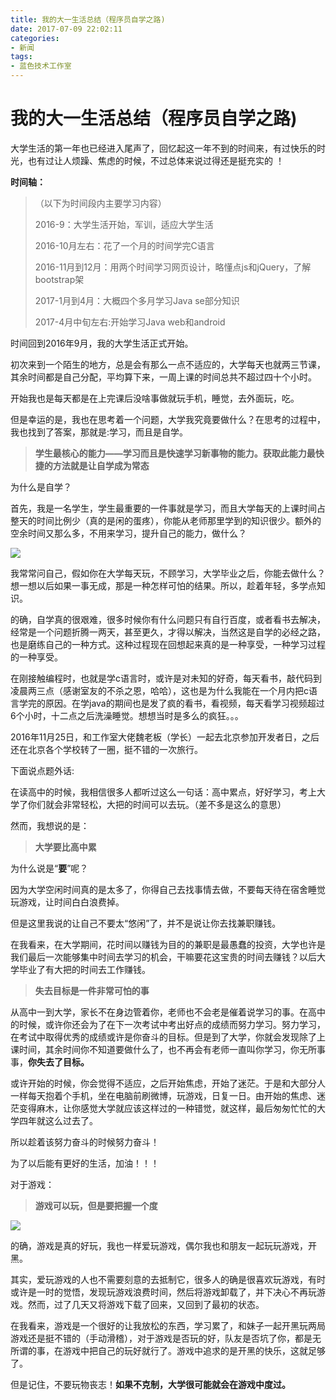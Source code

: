 ```yaml
---
title: 我的大一生活总结（程序员自学之路)
date: 2017-07-09 22:02:11
categories:
- 新闻
tags: 
- 蓝色技术工作室
---
```


# 我的大一生活总结（程序员自学之路)
大学生活的第一年也已经进入尾声了，回忆起这一年不到的时间来，有过快乐的时光，也有过让人烦躁、焦虑的时候，不过总体来说过得还是挺充实的
！[](http://og9nrsw1n.bkt.clouddn.com/sifu%E5%A4%A7%E4%B8%80%E7%94%9F%E6%B4%BB%E6%80%BB%E7%BB%931.jpeg)
<!-- more -->

**时间轴：**
>（以下为时间段内主要学习内容）
>
>2016-9：大学生活开始，军训，适应大学生活
>
>2016-10月左右：花了一个月的时间学完C语言
>
>2016-11月到12月：用两个时间学习网页设计，略懂点js和jQuery，了解bootstrap架
>
>2017-1月到4月：大概四个多月学习Java se部分知识
>
>2017-4月中旬左右:开始学习Java web和android

时间回到2016年9月，我的大学生活正式开始。

初次来到一个陌生的地方，总是会有那么一点不适应的，大学每天也就两三节课，其余时间都是自己分配，平均算下来，一周上课的时间总共不超过四十个小时。

开始我也是每天都是在上完课后没啥事做就玩手机，睡觉，去外面玩，吃。

但是幸运的是，我也在思考着一个问题，大学我究竟要做什么？在思考的过程中，我也找到了答案，那就是:学习，而且是自学。

>**学生最核心的能力——学习而且是快速学习新事物的能力。获取此能力最快捷的方法就是让自学成为常态**

为什么是自学？

首先，我是一名学生，学生最重要的一件事就是学习，而且大学每天的上课时间占整天的时间比例少（真的是闲的蛋疼），你能从老师那里学到的知识很少。额外的空余时间又那么多，不用来学习，提升自己的能力，做什么？

![](http://og9nrsw1n.bkt.clouddn.com/sifu%E5%A4%A7%E4%B8%80%E7%94%9F%E6%B4%BB%E6%80%BB%E7%BB%932.jpeg)

我常常问自己，假如你在大学每天玩，不顾学习，大学毕业之后，你能去做什么？想一想以后如果一事无成，那是一种怎样可怕的结果。所以，趁着年轻，多学点知识。

的确，自学真的很艰难，很多时候你有什么问题只有自行百度，或者看书去解决，经常是一个问题折腾一两天，甚至更久，才得以解决，当然这是自学的必经之路，也是磨练自己的一种方式。这种过程现在回想起来真的是一种享受，一种学习过程的一种享受。

在刚接触编程时，也就是学c语言时，或许是对未知的好奇，每天看书，敲代码到凌晨两三点（感谢室友的不杀之恩，哈哈），这也是为什么我能在一个月内把c语言学完的原因。在学java的期间也是发了疯的看书，看视频，每天看学习视频超过6个小时，十二点之后洗澡睡觉。想想当时是多么的疯狂。。。

2016年11月25日，和工作室大佬魏老板（学长）一起去北京参加开发者日，之后还在北京各个学校转了一圈，挺不错的一次旅行。

下面说点题外话:

在读高中的时候，我相信很多人都听过这么一句话：高中累点，好好学习，考上大学了你们就会非常轻松，大把的时间可以去玩。（差不多是这么的意思）

然而，我想说的是：

>**大学要比高中累**

为什么说是“**要**”呢？

因为大学空闲时间真的是太多了，你得自己去找事情去做，不要每天待在宿舍睡觉玩游戏，让时间白白浪费掉。

但是这里我说的让自己不要太“悠闲”了，并不是说让你去找兼职赚钱。

在我看来，在大学期间，花时间以赚钱为目的的兼职是最愚蠢的投资，大学也许是我们最后一次能够集中时间去学习的机会，干嘛要花这宝贵的时间去赚钱？以后大学毕业了有大把的时间去工作赚钱。

>**失去目标是一件非常可怕的事**

从高中一到大学，家长不在身边管着你，老师也不会老是催着说学习的事。在高中的时候，或许你还会为了在下一次考试中考出好点的成绩而努力学习。努力学习，在考试中取得优秀的成绩或许是你奋斗的目标。但是到了大学，你就会发现除了上课时间，其余时间你不知道要做什么了，也不再会有老师一直叫你学习，你无所事事，**你失去了目标。**

或许开始的时候，你会觉得不适应，之后开始焦虑，开始了迷茫。于是和大部分人一样每天抱着个手机，坐在电脑前刷微博，玩游戏，日复一日。由开始的焦虑、迷茫变得麻木，让你感觉大学就应该这样过的一种错觉，就这样，最后匆匆忙忙的大学四年就这么过去了。

所以趁着该努力奋斗的时候努力奋斗！

为了以后能有更好的生活，加油！！！

对于游戏：

>**游戏可以玩，但是要把握一个度**

![](http://og9nrsw1n.bkt.clouddn.com/sifu%E5%A4%A7%E4%B8%80%E7%94%9F%E6%B4%BB%E6%80%BB%E7%BB%933.png)

的确，游戏是真的好玩，我也一样爱玩游戏，偶尔我也和朋友一起玩玩游戏，开黑。

其实，爱玩游戏的人也不需要刻意的去抵制它，很多人的确是很喜欢玩游戏，有时或许是一时的觉悟，发现玩游戏浪费时间，然后将游戏卸载了，并下决心不再玩游戏。然而，过了几天又将游戏下载了回来，又回到了最初的状态。

在我看来，游戏是一个很好的让我放松的东西，学习累了，和妹子一起开黑玩两局游戏还是挺不错的（手动滑稽），对于游戏是否玩的好，队友是否坑了你，都是无所谓的事，在游戏中把自己的玩好就行了。游戏中追求的是开黑的快乐，这就足够了。

但是记住，不要玩物丧志！**如果不克制，大学很可能就会在游戏中度过。**